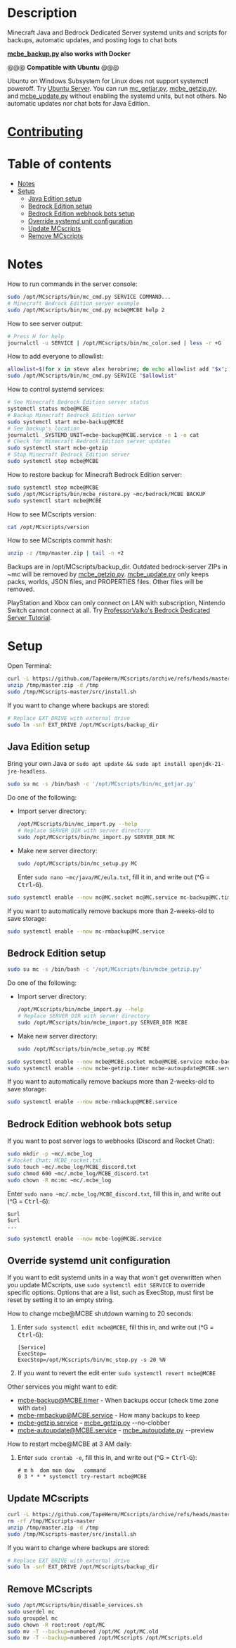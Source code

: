 # Description
Minecraft Java and Bedrock Dedicated Server systemd units and scripts for backups, automatic updates, and posting logs to chat bots

**[mcbe_backup.py](src/mcbe_backup.py) also works with Docker**

@@@ **Compatible with Ubuntu** @@@

Ubuntu on Windows Subsystem for Linux does not support systemctl poweroff.
Try [Ubuntu Server](https://ubuntu.com/tutorials/install-ubuntu-server).
You can run [mc_getjar.py](src/mc_getjar.py), [mcbe_getzip.py](src/mcbe_getzip.py), and [mcbe_update.py](src/mcbe_update.py) without enabling the systemd units, but not others.
No automatic updates nor chat bots for Java Edition.
# [Contributing](CONTRIBUTING.md)
# Table of contents
- [Notes](#notes)
- [Setup](#setup)
  - [Java Edition setup](#java-edition-setup)
  - [Bedrock Edition setup](#bedrock-edition-setup)
  - [Bedrock Edition webhook bots setup](#bedrock-edition-webhook-bots-setup)
  - [Override systemd unit configuration](#override-systemd-unit-configuration)
  - [Update MCscripts](#update-mcscripts)
  - [Remove MCscripts](#remove-mcscripts)
# Notes
How to run commands in the server console:
```bash
sudo /opt/MCscripts/bin/mc_cmd.py SERVICE COMMAND...
# Minecraft Bedrock Edition server example
sudo /opt/MCscripts/bin/mc_cmd.py mcbe@MCBE help 2
```
How to see server output:
```bash
# Press H for help
journalctl -u SERVICE | /opt/MCscripts/bin/mc_color.sed | less -r +G
```
How to add everyone to allowlist:
```bash
allowlist=$(for x in steve alex herobrine; do echo allowlist add "$x"; done)
sudo /opt/MCscripts/bin/mc_cmd.py SERVICE "$allowlist"
```
How to control systemd services:
```bash
# See Minecraft Bedrock Edition server status
systemctl status mcbe@MCBE
# Backup Minecraft Bedrock Edition server
sudo systemctl start mcbe-backup@MCBE
# See backup's location
journalctl _SYSTEMD_UNIT=mcbe-backup@MCBE.service -n 1 -o cat
# Check for Minecraft Bedrock Edition server updates
sudo systemctl start mcbe-getzip
# Stop Minecraft Bedrock Edition server
sudo systemctl stop mcbe@MCBE
```
How to restore backup for Minecraft Bedrock Edition server:
```bash
sudo systemctl stop mcbe@MCBE
sudo /opt/MCscripts/bin/mcbe_restore.py ~mc/bedrock/MCBE BACKUP
sudo systemctl start mcbe@MCBE
```
How to see MCscripts version:
```bash
cat /opt/MCscripts/version
```
How to see MCscripts commit hash:
```bash
unzip -z /tmp/master.zip | tail -n +2
```

Backups are in /opt/MCscripts/backup_dir.
Outdated bedrock-server ZIPs in ~mc will be removed by [mcbe_getzip.py](src/mcbe_getzip.py).
[mcbe_update.py](src/mcbe_update.py) only keeps packs, worlds, JSON files, and PROPERTIES files.
Other files will be removed.

PlayStation and Xbox can only connect on LAN with subscription, Nintendo Switch cannot connect at all.
Try [ProfessorValko's Bedrock Dedicated Server Tutorial](https://www.reddit.com/user/ProfessorValko/comments/9f438p/bedrock_dedicated_server_tutorial/).
# Setup
Open Terminal:
```bash
curl -L https://github.com/TapeWerm/MCscripts/archive/refs/heads/master.zip -o /tmp/master.zip
unzip /tmp/master.zip -d /tmp
sudo /tmp/MCscripts-master/src/install.sh
```
If you want to change where backups are stored:
```bash
# Replace EXT_DRIVE with external drive
sudo ln -snf EXT_DRIVE /opt/MCscripts/backup_dir
```
## Java Edition setup
Bring your own Java or `sudo apt update && sudo apt install openjdk-21-jre-headless`.
```bash
sudo su mc -s /bin/bash -c '/opt/MCscripts/bin/mc_getjar.py'
```
Do one of the following:
- Import server directory:
  ```bash
  /opt/MCscripts/bin/mc_import.py --help
  # Replace SERVER_DIR with server directory
  sudo /opt/MCscripts/bin/mc_import.py SERVER_DIR MC
  ```
- Make new server directory:
  ```bash
  sudo /opt/MCscripts/bin/mc_setup.py MC
  ```
  Enter `sudo nano ~mc/java/MC/eula.txt`, fill it in, and write out (^G = <kbd>Ctrl</kbd>-<kbd>G</kbd>).
```bash
sudo systemctl enable --now mc@MC.socket mc@MC.service mc-backup@MC.timer
```
If you want to automatically remove backups more than 2-weeks-old to save storage:
```bash
sudo systemctl enable --now mc-rmbackup@MC.service
```
## Bedrock Edition setup
```bash
sudo su mc -s /bin/bash -c '/opt/MCscripts/bin/mcbe_getzip.py'
```
Do one of the following:
- Import server directory:
  ```bash
  /opt/MCscripts/bin/mcbe_import.py --help
  # Replace SERVER_DIR with server directory
  sudo /opt/MCscripts/bin/mcbe_import.py SERVER_DIR MCBE
  ```
- Make new server directory:
  ```bash
  sudo /opt/MCscripts/bin/mcbe_setup.py MCBE
  ```
```bash
sudo systemctl enable --now mcbe@MCBE.socket mcbe@MCBE.service mcbe-backup@MCBE.timer
sudo systemctl enable --now mcbe-getzip.timer mcbe-autoupdate@MCBE.service
```
If you want to automatically remove backups more than 2-weeks-old to save storage:
```bash
sudo systemctl enable --now mcbe-rmbackup@MCBE.service
```
## Bedrock Edition webhook bots setup
If you want to post server logs to webhooks (Discord and Rocket Chat):
```bash
sudo mkdir -p ~mc/.mcbe_log
# Rocket Chat: MCBE_rocket.txt
sudo touch ~mc/.mcbe_log/MCBE_discord.txt
sudo chmod 600 ~mc/.mcbe_log/MCBE_discord.txt
sudo chown -R mc:mc ~mc/.mcbe_log
```
Enter `sudo nano ~mc/.mcbe_log/MCBE_discord.txt`, fill this in, and write out (^G = <kbd>Ctrl</kbd>-<kbd>G</kbd>):
```
$url
$url
...
```
```bash
sudo systemctl enable --now mcbe-log@MCBE.service
```
## Override systemd unit configuration
If you want to edit systemd units in a way that won't get overwritten when you update MCscripts, use `sudo systemctl edit SERVICE` to override specific options.
Options that are a list, such as ExecStop, must first be reset by setting it to an empty string.

How to change mcbe@MCBE shutdown warning to 20 seconds:

1. Enter `sudo systemctl edit mcbe@MCBE`, fill this in, and write out (^G = <kbd>Ctrl</kbd>-<kbd>G</kbd>):
   ```
   [Service]
   ExecStop=
   ExecStop=/opt/MCscripts/bin/mc_stop.py -s 20 %N
   ```
2. If you want to revert the edit enter `sudo systemctl revert mcbe@MCBE`

Other services you might want to edit:
- [mcbe-backup@MCBE.timer](systemd/mcbe-backup@.timer) - When backups occur (check time zone with `date`)
- [mcbe-rmbackup@MCBE.service](systemd/mcbe-rmbackup@.service) - How many backups to keep
- [mcbe-getzip.service](systemd/mcbe-getzip.service) - [mcbe_getzip.py](src/mcbe_getzip.py) --no-clobber
- [mcbe-autoupdate@MCBE.service](systemd/mcbe-autoupdate@.service) - [mcbe_autoupdate.py](src/mcbe_autoupdate.py) --preview

How to restart mcbe@MCBE at 3 AM daily:

1. Enter `sudo crontab -e`, fill this in, and write out (^G = <kbd>Ctrl</kbd>-<kbd>G</kbd>):
   ```
   # m h  dom mon dow   command
   0 3 * * * systemctl try-restart mcbe@MCBE
   ```
## Update MCscripts
```bash
curl -L https://github.com/TapeWerm/MCscripts/archive/refs/heads/master.zip -o /tmp/master.zip
rm -rf /tmp/MCscripts-master
unzip /tmp/master.zip -d /tmp
sudo /tmp/MCscripts-master/src/install.sh
```
If you want to change where backups are stored:
```bash
# Replace EXT_DRIVE with external drive
sudo ln -snf EXT_DRIVE /opt/MCscripts/backup_dir
```
## Remove MCscripts
```bash
sudo /opt/MCscripts/bin/disable_services.sh
sudo userdel mc
sudo groupdel mc
sudo chown -R root:root /opt/MC
sudo mv -T --backup=numbered /opt/MC /opt/MC.old
sudo mv -T --backup=numbered /opt/MCscripts /opt/MCscripts.old
```
